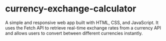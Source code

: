 # currency-exchange-calculator
A simple and responsive web app built with HTML, CSS, and JavaScript. It uses the Fetch API to retrieve real-time exchange rates from a currency API and allows users to convert between different currencies instantly.
